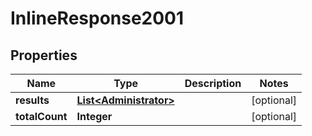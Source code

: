 
# InlineResponse2001

## Properties
Name | Type | Description | Notes
------------ | ------------- | ------------- | -------------
**results** | [**List&lt;Administrator&gt;**](Administrator.md) |  |  [optional]
**totalCount** | **Integer** |  |  [optional]



